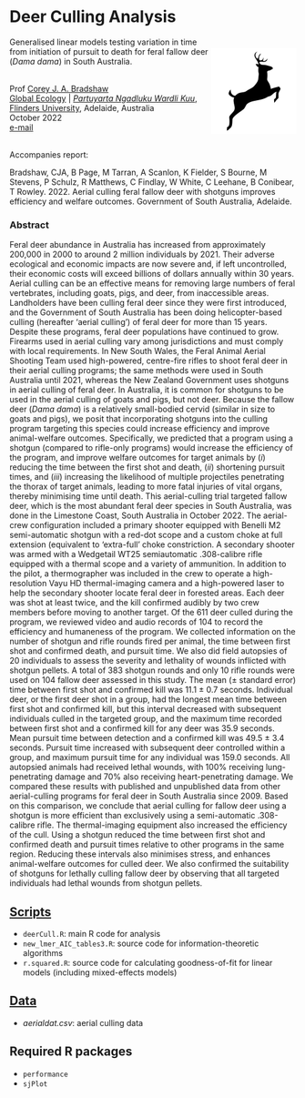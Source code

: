 # Deer Culling Analysis
<img align="right" src="www/deer icon.png" alt="insect damage icon" width="150" style="margin-top: 20px">

Generalised linear models testing variation in time from initiation of pursuit to death for feral fallow deer (<em>Dama dama</em>) in South Australia.

<br>
Prof <a href="https://globalecologyflinders.com/people/#DIRECTOR">Corey J. A. Bradshaw</a> <br>
<a href="http://globalecologyflinders.com" target="_blank">Global Ecology</a> | <em><a href="https://globalecologyflinders.com/partuyarta-ngadluku-wardli-kuu/" target="_blank">Partuyarta Ngadluku Wardli Kuu</a></em>, <a href="http://flinders.edu.au" target="_blank">Flinders University</a>, Adelaide, Australia <br>
October 2022 <br>
<a href=mailto:corey.bradshaw@flinders.edu.au>e-mail</a> <br>
<br>

Accompanies report:

Bradshaw, CJA, B Page, M Tarran, A Scanlon, K Fielder, S Bourne, M Stevens, P Schulz, R Matthews, C Findlay, W White, C Leehane, B Conibear, T Rowley. 2022. Aerial culling feral fallow deer with shotguns improves efficiency and welfare outcomes. Government of South Australia, Adelaide.

### Abstract
Feral deer abundance in Australia has increased from approximately 200,000 in 2000 to around 2 million individuals by 2021. Their adverse ecological and economic impacts are now severe and, if left uncontrolled, their economic costs will exceed billions of dollars annually within 30 years. Aerial culling can be an effective means for removing large numbers of feral vertebrates, including goats, pigs, and deer, from inaccessible areas. Landholders have been culling feral deer since they were first introduced, and the Government of South Australia has been doing helicopter-based culling (hereafter ‘aerial culling’) of feral deer for more than 15 years. Despite these programs, feral deer populations have continued to grow. Firearms used in aerial culling vary among jurisdictions and must comply with local requirements. In New South Wales, the Feral Animal Aerial Shooting Team used high-powered, centre-fire rifles to shoot feral deer in their aerial culling programs; the same methods were used in South Australia until 2021, whereas the New Zealand Government uses shotguns in aerial culling of feral deer. In Australia, it is common for shotguns to be used in the aerial culling of goats and pigs, but not deer. Because the fallow deer (<em>Dama dama</em>) is a relatively small-bodied cervid (similar in size to goats and pigs), we posit that incorporating shotguns into the culling program targeting this species could increase efficiency and improve animal-welfare outcomes. Specifically, we predicted that a program using a shotgun (compared to rifle-only programs) would increase the efficiency of the program, and improve welfare outcomes for target animals by (<em>i</em>) reducing the time between the first shot and death, (<em>ii</em>)	shortening pursuit times, and (<em>iii</em>) increasing the likelihood of multiple projectiles penetrating the thorax of target animals, leading to more fatal injuries of vital organs, thereby minimising time until death. This aerial-culling trial targeted fallow deer, which is the most abundant feral deer species in South Australia, was done in the Limestone Coast, South Australia in October 2022. The aerial-crew configuration included a primary shooter equipped with Benelli M2 semi-automatic shotgun with a red-dot scope and a custom choke at full extension (equivalent to ‘extra-full’ choke constriction. A secondary shooter was armed with a Wedgetail WT25 semiautomatic .308-calibre rifle equipped with a thermal scope and a variety of ammunition. In addition to the pilot, a thermographer was included in the crew to operate a high-resolution Vayu HD thermal-imaging camera and a high-powered laser to help the secondary shooter locate feral deer in forested areas. Each deer was shot at least twice, and the kill confirmed audibly by two crew members before moving to another target. Of the 611 deer culled during the program, we reviewed video and audio records of 104 to record the efficiency and humaneness of the program. We collected information on the number of shotgun and rifle rounds fired per animal, the time between first shot and confirmed death, and pursuit time. We also did field autopsies of 20 individuals to assess the severity and lethality of wounds inflicted with shotgun pellets. A total of 383 shotgun rounds and only 10 rifle rounds were used on 104 fallow deer assessed in this study. The mean (± standard error) time between first shot and confirmed kill was 11.1 ± 0.7 seconds. Individual deer, or the first deer shot in a group, had the longest mean time between first shot and confirmed kill, but this interval decreased with subsequent individuals culled in the targeted group, and the maximum time recorded between first shot and a confirmed kill for any deer was 35.9 seconds. Mean pursuit time between detection and a confirmed kill was 49.5 ± 3.4 seconds. Pursuit time increased with subsequent deer controlled within a group, and maximum pursuit time for any individual was 159.0 seconds. All autopsied animals had received lethal wounds, with 100% receiving lung-penetrating damage and 70% also receiving heart-penetrating damage. We compared these results with published and unpublished data from other aerial-culling programs for feral deer in South Australia since 2009. Based on this comparison, we conclude that aerial culling for fallow deer using a shotgun is more efficient than exclusively using a semi-automatic .308-calibre rifle. The thermal-imaging equipment also increased the efficiency of the cull. Using a shotgun reduced the time between first shot and confirmed death and pursuit times relative to other programs in the same region. Reducing these intervals also minimises stress, and enhances animal-welfare outcomes for culled deer. We also confirmed the suitability of shotguns for lethally culling fallow deer by observing that all targeted individuals had lethal wounds from shotgun pellets.


## <a href="https://github.com/cjabradshaw/deerCullShotgun/tree/main/scripts">Scripts</a>
- <code>deerCull.R</code>: main R code for analysis
- <code>new_lmer_AIC_tables3.R</code>: source code for information-theoretic algorithms
- <code>r.squared.R</code>: source code for calculating goodness-of-fit for linear models (including mixed-effects models)

## <a href="https://github.com/cjabradshaw/deerCullShotgun/tree/main/data">Data</a>
- <em>aerialdat.csv</em>: aerial culling data

## Required R packages
- <code>performance</code>
- <code>sjPlot</code>
